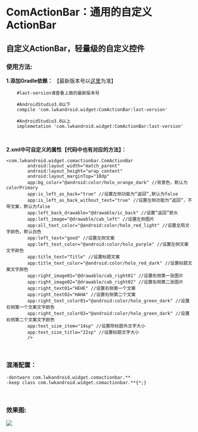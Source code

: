 ComActionBar：通用的自定义ActionBar
====
自定义ActionBar，轻量级的自定义控件
------

### 使用方法:

**1.添加Gradle依赖：**
【最新版本号以[这里](https://github.com/Vanish136/ComActionBar/releases)为准】

```
    #last-version请查看上面的最新版本号

    #AndroidStudio3.0以下
    compile 'com.lwkandroid.widget:ComActionBar:last-version'

    #AndroidStudio3.0以上
    implemetation 'com.lwkandroid.widget:ComActionBar:last-version'
```
<br/>

**2.xml中可自定义的属性【代码中也有对应的方法】：**

```
<com.lwkandroid.widget.comactionbar.ComActionBar
        android:layout_width="match_parent"
        android:layout_height="wrap_content"
        android:layout_marginTop="10dp"
        app:bg_color="@android:color/holo_orange_dark" //背景色，默认为colorPrimary
        app:is_left_as_back="true" //设置左侧功能为“返回”,默认为false
        app:is_left_as_back_without_text="true" //设置左侧功能为“返回”，不带文案，默认为false
        app:left_back_drawable="@drawable/ic_back" //设置“返回”箭头
        app:left_image="@drawable/cab_left" //设置左侧图片
        app:all_text_color="@android:color/holo_red_light" //设置全局文字颜色，默认白色
        app:left_text="good" //设置左侧文案
        app:left_text_color="@android:color/holo_purple" //设置左侧文案文字颜色
        app:title_text="Title" //设置标题文案
        app:title_text_color="@android:color/holo_red_dark" //设置标题文案文字颜色
        app:right_image01="@drawable/cab_right01" //设置右侧第一张图片
        app:right_image02="@drawable/cab_right02" //设置右侧第二张图片
        app:right_text01="HEHE" //设置右侧第一个文案
        app:right_text02="HAHA" //设置右侧第二个文案
        app:right_text_color01="@android:color/holo_green_dark" //设置右侧第一个文案文字颜色
        app:right_text_color02="@android:color/holo_green_dark" //设置右侧第二个文案文字颜色
        app:text_size_item="14sp" //设置除标题外文字大小
        app:text_size_title="22sp" //设置标题文字大小
        />
```
<br/>

### 混淆配置：
```
-dontwarn com.lwkandroid.widget.comactionbar.**
-keep class com.lwkandroid.widget.comactionbar.**{*;}
```
<br/>

### 效果图:
![](https://github.com/Vanish136/ComActionBar/raw/master/screenshoot/cab_sample.jpg)